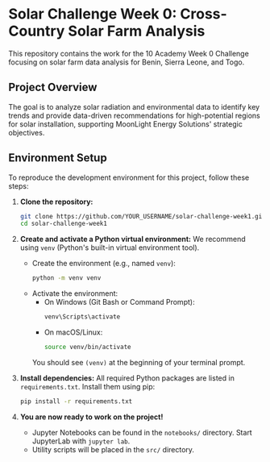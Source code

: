# Solar Challenge Week 0: Cross-Country Solar Farm Analysis

This repository contains the work for the 10 Academy Week 0 Challenge focusing on solar farm data analysis for Benin, Sierra Leone, and Togo.

## Project Overview

The goal is to analyze solar radiation and environmental data to identify key trends and provide data-driven recommendations for high-potential regions for solar installation, supporting MoonLight Energy Solutions' strategic objectives.

## Environment Setup

To reproduce the development environment for this project, follow these steps:

1.  **Clone the repository:**
    ```bash
    git clone https://github.com/YOUR_USERNAME/solar-challenge-week1.git
    cd solar-challenge-week1
    ```

2.  **Create and activate a Python virtual environment:**
    We recommend using `venv` (Python's built-in virtual environment tool).

    *   Create the environment (e.g., named `venv`):
        ```bash
        python -m venv venv
        ```
    *   Activate the environment:
        *   On Windows (Git Bash or Command Prompt):
            ```bash
            venv\Scripts\activate
            ```
        *   On macOS/Linux:
            ```bash
            source venv/bin/activate
            ```
        You should see `(venv)` at the beginning of your terminal prompt.

3.  **Install dependencies:**
    All required Python packages are listed in `requirements.txt`. Install them using pip:
    ```bash
    pip install -r requirements.txt
    ```

4.  **You are now ready to work on the project!**
    *   Jupyter Notebooks can be found in the `notebooks/` directory. Start JupyterLab with `jupyter lab`.
    *   Utility scripts will be placed in the `src/` directory.

